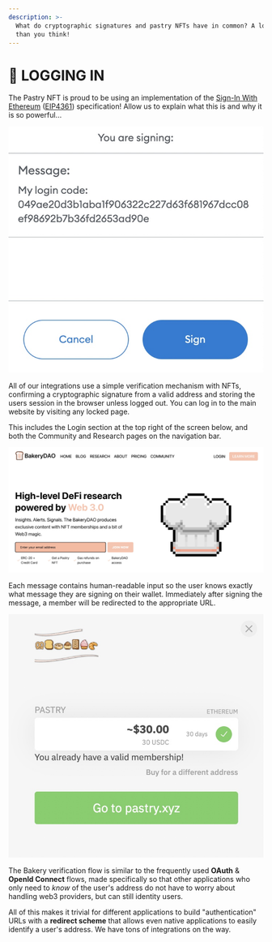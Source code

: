 ```yaml
---
description: >-
  What do cryptographic signatures and pastry NFTs have in common? A lot more
  than you think!
---
```


# 🔌 LOGGING IN

The Pastry NFT is proud to be using an implementation of the [Sign-In With Ethereum](https://docs.unlock-protocol.com/unlock/developers/sign-in-with-ethereum) ([EIP4361](https://eips.ethereum.org/EIPS/eip-4361)) specification! Allow us to explain what this is and why it is so powerful...

![](../../.gitbook/assets/9EB5DA25-D887-4100-ABAD-318DB70C02F8.jpeg)

All of our integrations use a simple verification mechanism with NFTs, confirming a cryptographic signature from a valid address and storing the users session in the browser unless logged out. You can log in to the main website by visiting any locked page.

This includes the Login section at the top right of the screen below, and both the Community and Research pages on the navigation bar.

![](../../.gitbook/assets/87A46317-100D-429C-860F-78B1230C6B42.jpeg)

Each message contains human-readable input so the user knows exactly what message they are signing on their wallet. Immediately after signing the message, a member will be redirected to the appropriate URL.

![](../../.gitbook/assets/AF0E6B83-77B8-4975-868A-1A3291673E29.jpeg)

The Bakery verification flow is similar to the frequently used **OAuth** & **OpenId Connect** flows, made specifically so that other applications who only need to _know_ of the user's address do not have to worry about handling web3 providers, but can still identity users.

All of this makes it trivial for different applications to build "authentication" URLs with a **redirect scheme** that allows even native applications to easily identify a user's address. We have tons of integrations on the way.
